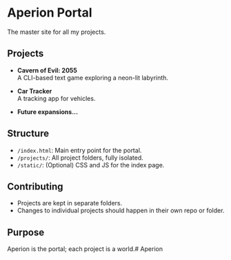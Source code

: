 # Aperion Portal

The master site for all my projects.

## Projects

- **Cavern of Evil: 2055**  
  A CLI-based text game exploring a neon-lit labyrinth.

- **Car Tracker**  
  A tracking app for vehicles.

- **Future expansions...**

## Structure

- `/index.html`: Main entry point for the portal.
- `/projects/`: All project folders, fully isolated.
- `/static/`: (Optional) CSS and JS for the index page.

## Contributing

- Projects are kept in separate folders.
- Changes to individual projects should happen in their own repo or folder.

## Purpose

Aperion is the portal; each project is a world.# Aperion

